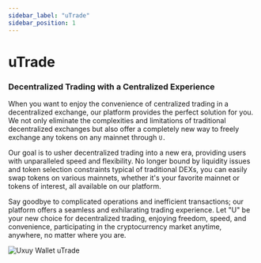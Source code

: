 ```yaml
---
sidebar_label: "uTrade"
sidebar_position: 1
---
```


# uTrade

### Decentralized Trading with a Centralized Experience

When you want to enjoy the convenience of centralized trading in a decentralized exchange, our platform provides the perfect solution for you. We not only eliminate the complexities and limitations of traditional decentralized exchanges but also offer a completely new way to freely exchange any tokens on any mainnet through `U.`

Our goal is to usher decentralized trading into a new era, providing users with unparalleled speed and flexibility. No longer bound by liquidity issues and token selection constraints typical of traditional DEXs, you can easily swap tokens on various mainnets, whether it's your favorite mainnet or tokens of interest, all available on our platform.

Say goodbye to complicated operations and inefficient transactions; our platform offers a seamless and exhilarating trading experience. Let "U" be your new choice for decentralized trading, enjoying freedom, speed, and convenience, participating in the cryptocurrency market anytime, anywhere, no matter where you are.

![Uxuy Wallet uTrade](/img/uTrade/uTrade.png)